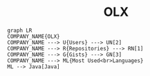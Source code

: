 <h1 align="center">OLX</h1>

```mermaid
graph LR
COMPANY_NAME{OLX}
COMPANY_NAME ---> U{Users} ---> UN[2]
COMPANY_NAME ---> R{Repositories} ---> RN[1]
COMPANY_NAME ---> G{Gists} ---> GN[3]
COMPANY_NAME ---> ML{Most Used<br>Languages}
ML --> Java[Java]
```
